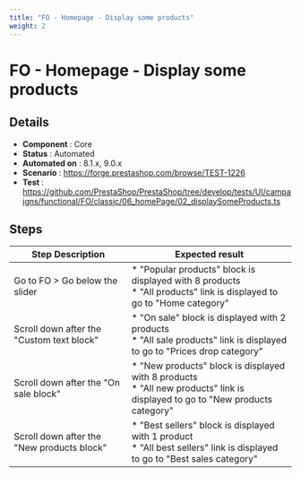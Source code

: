 ```yaml
---
title: "FO - Homepage - Display some products"
weight: 2
---
```


# FO - Homepage - Display some products
## Details
* **Component** : Core
* **Status** : Automated
* **Automated on** : 8.1.x, 9.0.x
* **Scenario** : https://forge.prestashop.com/browse/TEST-1226
* **Test** : https://github.com/PrestaShop/PrestaShop/tree/develop/tests/UI/campaigns/functional/FO/classic/06_homePage/02_displaySomeProducts.ts

## Steps
| Step Description | Expected result |
| ----- | ----- |
| Go to FO > Go below the slider | * "Popular products" block is displayed with 8 products<br> * "All products" link is displayed to go to "Home category" |
| Scroll down after the "Custom text block" | * "On sale" block is displayed with 2 products<br> * "All sale products" link is displayed to go to "Prices drop category" |
| Scroll down after the "On sale block" | * "New products" block is displayed with 8 products<br> * "All new products" link is displayed to go to "New products category" |
| Scroll down after the "New products block" | * "Best sellers" block is displayed with 1 product<br> * "All best sellers" link is displayed to go to "Best sales category" |